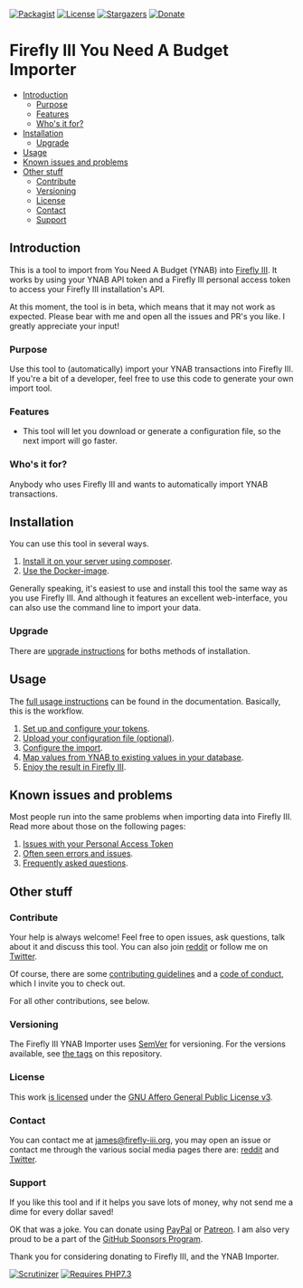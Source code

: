 [![Packagist][packagist-shield]][packagist-uri]
[![License][license-shield]][license-uri]
[![Stargazers][stars-shield]][stars-url]
[![Donate][donate-shield]][donate-uri]

# Firefly III You Need A Budget Importer

<!-- MarkdownTOC autolink="true" -->

- [Introduction](#introduction)
	- [Purpose](#purpose)
	- [Features](#features)
	- [Who's it for?](#whos-it-for)
- [Installation](#installation)
	- [Upgrade](#upgrade)
- [Usage](#usage)
- [Known issues and problems](#known-issues-and-problems)
- [Other stuff](#other-stuff)
	- [Contribute](#contribute)
	- [Versioning](#versioning)
	- [License](#license)
	- [Contact](#contact)
	- [Support](#support)

<!-- /MarkdownTOC -->

## Introduction

This is a tool to import from You Need A Budget (YNAB) into [Firefly III](https://github.com/firefly-iii/firefly-iii). It works by using your YNAB API token and a Firefly III personal access token to access your Firefly III installation's API.

At this moment, the tool is in beta, which means that it may not work as expected. Please bear with me and open all the issues and PR's you like. I greatly appreciate your input!

### Purpose

Use this tool to (automatically) import your YNAB transactions into Firefly III. If you're a bit of a developer, feel free to use this code to generate your own import tool.

### Features

* This tool will let you download or generate a configuration file, so the next import will go faster.

### Who's it for?

Anybody who uses Firefly III and wants to automatically import YNAB transactions.

## Installation

You can use this tool in several ways.

1. [Install it on your server using composer](https://firefly-iii.gitbook.io/firefly-iii-ynab-importer/installing-and-running/self_hosted).
2. [Use the Docker-image](https://firefly-iii.gitbook.io/firefly-iii-ynab-importer/installing-and-running/docker).

Generally speaking, it's easiest to use and install this tool the same way as you use Firefly III. And although it features an excellent web-interface, you can also use the command line to import your data.

### Upgrade

There are [upgrade instructions](https://firefly-iii.gitbook.io/firefly-iii-ynab-importer/upgrading/upgrade) for boths methods of installation.

## Usage

The [full usage instructions](https://firefly-iii.gitbook.io/firefly-iii-ynab-importer/) can be found in the documentation. Basically, this is the workflow.

1. [Set up and configure your tokens](https://firefly-iii.gitbook.io/firefly-iii-ynab-importer/installing-and-running/configure).
2. [Upload your configuration file (optional)](https://firefly-iii.gitbook.io/firefly-iii-ynab-importer/importing-data/upload).
3. [Configure the import](https://firefly-iii.gitbook.io/firefly-iii-ynab-importer/importing-data/configure).
5. [Map values from YNAB to existing values in your database](https://firefly-iii.gitbook.io/firefly-iii-ynab-importer/importing-data/map).
6. [Enjoy the result in Firefly III](https://github.com/firefly-iii/firefly-iii).

## Known issues and problems

Most people run into the same problems when importing data into Firefly III. Read more about those on the following pages:

1. [Issues with your Personal Access Token](https://firefly-iii.gitbook.io/firefly-iii-ynab-importer/errors-and-trouble-shooting/token_errors)
2. [Often seen errors and issues](https://firefly-iii.gitbook.io/firefly-iii-ynab-importer/errors-and-trouble-shooting/freq_errors).
3. [Frequently asked questions](https://firefly-iii.gitbook.io/firefly-iii-ynab-importer/errors-and-trouble-shooting/freq_questions).

## Other stuff

### Contribute

Your help is always welcome! Feel free to open issues, ask questions, talk about it and discuss this tool. You can also join [reddit](https://www.reddit.com/r/FireflyIII/) or follow me on [Twitter](https://twitter.com/Firefly_III).

Of course, there are some [contributing guidelines](https://github.com/firefly-iii/ynab-importer/blob/master/.github/contributing.md) and a [code of conduct](https://github.com/firefly-iii/ynab-importer/blob/master/.github/code_of_conduct.md), which I invite you to check out.

For all other contributions, see below.

### Versioning

The Firefly III YNAB Importer uses [SemVer](https://semver.org/) for versioning. For the versions available, see [the tags](https://github.com/firefly-iii/ynab-importer/tags) on this repository.

### License

This work [is licensed](https://github.com/firefly-iii/ynab-importer/blob/master/LICENSE) under the [GNU Affero General Public License v3](https://www.gnu.org/licenses/agpl-3.0.html).

### Contact

You can contact me at [james@firefly-iii.org](mailto:james@firefly-iii.org), you may open an issue or contact me through the various social media pages there are: [reddit](https://www.reddit.com/r/FireflyIII/) and [Twitter](https://twitter.com/Firefly_III).

### Support

If you like this tool and if it helps you save lots of money, why not send me a dime for every dollar saved!

OK that was a joke. You can donate using [PayPal](https://www.paypal.com/cgi-bin/webscr?cmd=_s-xclick&hosted_button_id=44UKUT455HUFA) or [Patreon](https://www.patreon.com/jc5). I am also very proud to be a part of the [GitHub Sponsors Program](https://github.com/sponsors/JC5).

Thank you for considering donating to Firefly III, and the YNAB Importer.

[![Scrutinizer][scrutinizer-shield]][scrutinizer-url]
[![Requires PHP7.3][php-shield]][php-uri]

[scrutinizer-shield]: https://img.shields.io/scrutinizer/g/firefly-iii/ynab-importer.svg?style=flat-square
[scrutinizer-url]: https://scrutinizer-ci.com/g/firefly-iii/ynab-importer/
[php-shield]: https://img.shields.io/badge/php-7.3-red.svg?style=flat-square
[php-uri]: https://secure.php.net/downloads.php
[packagist-shield]: https://img.shields.io/packagist/v/firefly-iii/ynab-importer.svg?style=flat-square
[packagist-uri]: https://packagist.org/packages/firefly-iii/ynab-importer
[license-shield]: https://img.shields.io/github/license/firefly-iii/ynab-importer.svg?style=flat-square
[license-uri]: https://www.gnu.org/licenses/agpl-3.0.html
[stars-shield]: https://img.shields.io/github/stars/firefly-iii/ynab-importer.svg?style=flat-square
[stars-url]: https://github.com/firefly-iii/ynab-importer/stargazers
[donate-shield]: https://img.shields.io/badge/donate-%24%20%E2%82%AC-brightgreen?style=flat-square
[donate-uri]: #support
